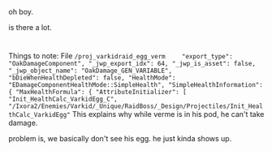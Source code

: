 oh boy.

is there a lot.

#

Things to note:
File `/proj_varkidraid_egg_verm`
`    "export_type": "OakDamageComponent",
    "_jwp_export_idx": 64,
    "_jwp_is_asset": false,
    "_jwp_object_name": "OakDamage_GEN_VARIABLE",
    "bDieWhenHealthDepleted": false,
    "HealthMode": "EDamageComponentHealthMode::SimpleHealth",
    "SimpleHealthInformation": {
      "MaxHealthFormula": {
        "AttributeInitializer": [
          "Init_HealthCalc_VarkidEgg_C",
          "/Ixora2/Enemies/Varkid/_Unique/RaidBoss/_Design/Projectiles/Init_HealthCalc_VarkidEgg"`
This explains why while verme is in his pod, he can't take damage. 

problem is, we basically don't see his egg. he just kinda shows up. 
